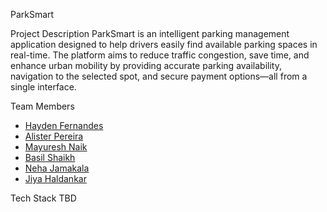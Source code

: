 ParkSmart

Project Description
ParkSmart is an intelligent parking management application designed to help drivers easily find available parking spaces in real-time. The platform aims to reduce traffic congestion, save time, and enhance urban mobility by providing accurate parking availability, navigation to the selected spot, and secure payment options—all from a single interface.

 Team Members
- [Hayden Fernandes](https://github.com/haydenfernandes31)
- [Alister Pereira](https://github.com/Alister82)
- [Mayuresh Naik](https://github.com/MayureshNaik111)
- [Basil Shaikh](https://github.com/frbasil-1k)
- [Neha Jamakala](https://github.com/NehaSky)
- [Jiya Haldankar](https://github.com/jiya-haldankar77)

Tech Stack
TBD


